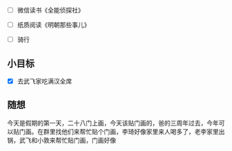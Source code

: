 - [ ] 微信读书《全能侦探社》
- [ ] 纸质阅读《明朝那些事儿》
- [ ] 骑行


## 小目标
- [x] 去武飞家吃满汉全席

## 随想
今天是假期的第一天，二十八门上画，今天该贴门画的，爸的三周年过去，今年可以贴门画。在群里找他们来帮忙贴个门画，李琦好像家里来人喝多了，老李家里出锅，武飞和小敦来帮忙贴门画，门画好像